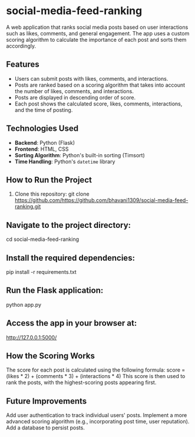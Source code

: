 # social-media-feed-ranking

A web application that ranks social media posts based on user interactions such as likes, comments, and general engagement. The app uses a custom scoring algorithm to calculate the importance of each post and sorts them accordingly.

## Features
- Users can submit posts with likes, comments, and interactions.
- Posts are ranked based on a scoring algorithm that takes into account the number of likes, comments, and interactions.
- Posts are displayed in descending order of score.
- Each post shows the calculated score, likes, comments, interactions, and the time of posting.

## Technologies Used
- **Backend**: Python (Flask)
- **Frontend**: HTML, CSS
- **Sorting Algorithm**: Python's built-in sorting (Timsort)
- **Time Handling**: Python's `datetime` library

## How to Run the Project
1. Clone this repository:
   git clone https://github.com/https://github.com/bhavani1309/social-media-feed-ranking.git

## Navigate to the project directory:
   cd social-media-feed-ranking

## Install the required dependencies:
   pip install -r requirements.txt
   
## Run the Flask application:
   python app.py
   
## Access the app in your browser at:
   http://127.0.0.1:5000/

## How the Scoring Works
   The score for each post is calculated using the following formula:
   score = (likes * 2) + (comments * 3) + (interactions * 4)
   This score is then used to rank the posts, with the highest-scoring posts appearing first.
   
## Future Improvements
   Add user authentication to track individual users' posts.
   Implement a more advanced scoring algorithm (e.g., incorporating post time, user reputation).
   Add a database to persist posts.


